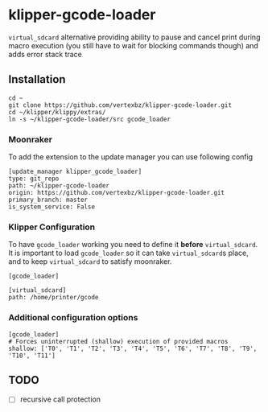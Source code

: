 # klipper-gcode-loader

`virtual_sdcard` alternative providing ability to pause and cancel print
during macro execution (you still have to wait for blocking commands though)
and adds error stack trace

## Installation

```
cd ~
git clone https://github.com/vertexbz/klipper-gcode-loader.git
cd ~/klipper/klippy/extras/
ln -s ~/klipper-gcode-loader/src gcode_loader
```

### Moonraker

To add the extension to the update manager you can use following config

```
[update_manager klipper_gcode_loader]
type: git_repo
path: ~/klipper-gcode-loader
origin: https://github.com/vertexbz/klipper-gcode-loader.git
primary_branch: master
is_system_service: False
```

### Klipper Configuration

To have `gcode_loader` working you need to define it **before** `virtual_sdcard`. It is important to load `gcode_loader`
so it can take `virtual_sdcard`s place, and to keep `virtual_sdcard` to satisfy moonraker.

```
[gcode_loader]

[virtual_sdcard]
path: /home/printer/gcode
```

### Additional configuration options

```
[gcode_loader]
# Forces uninterrupted (shallow) execution of provided macros 
shallow: ['T0', 'T1', 'T2', 'T3', 'T4', 'T5', 'T6', 'T7', 'T8', 'T9', 'T10', 'T11']
```

## TODO

- [ ] recursive call protection

